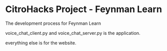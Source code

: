 # CitroHacks Project - Feynman Learn
The development process for Feynman Learn

voice_chat_client.py and voice_chat_server.py is the application.

everything else is for the website.
